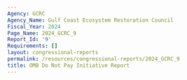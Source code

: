 ```yaml
---
Agency: GCRC
Agency_Name: Gulf Coast Ecosystem Restoration Council
Fiscal_Year: 2024
Page_Name: 2024_GCRC_9
Report_Id: '9'
Requirements: []
layout: congressional-reports
permalink: /resources/congressional-reports/2024_GCRC_9
title: OMB Do Not Pay Initiative Report
---
```

